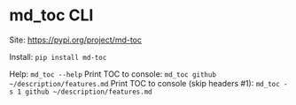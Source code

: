 # md_toc CLI

Site: https://pypi.org/project/md-toc

Install: `pip install md-toc`

Help: `md_toc --help`
Print TOC to console: `md_toc github ~/description/features.md`
Print TOC to console (skip headers #1): `md_toc -s 1 github ~/description/features.md`
